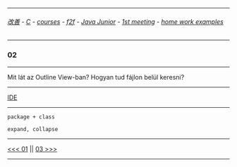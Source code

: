 
---

###### [改善](https://github.com/ttltrk/0C/blob/master/README.MD) - [C](https://github.com/ttltrk/PRG/blob/master/CODING.MD) - [courses](https://github.com/ttltrk/Courses/blob/master/README.MD) - [f2f](https://github.com/ttltrk/Courses/blob/master/F2F/F2F.MD) - [Java Junior](https://github.com/ttltrk/PRG/blob/master/JAVA/DOC/BJM/TOMI/JJ.MD) - [1st meeting](https://github.com/ttltrk/PRG/blob/master/JAVA/DOC/BJM/TOMI/01/1st.md) - [home work examples](https://github.com/ttltrk/PRG/blob/master/JAVA/DOC/BJM/TOMI/01/feladat.md)

---

### 02

---

Mit lát az Outline View-ban? Hogyan tud fájlon belül keresni?

---

[IDE](https://www.tutorialspoint.com/compile_java_online.php)

---

```
package + class

expand, collapse
```

---

[<<< 01](https://github.com/ttltrk/PRG/blob/master/JAVA/DOC/BJM/TOMI/01/EX/01/01.MD) ||
[03 >>>](https://github.com/ttltrk/PRG/blob/master/JAVA/DOC/BJM/TOMI/01/EX/03/03.MD)

---
